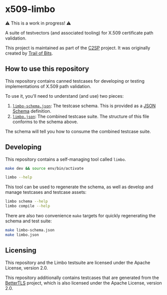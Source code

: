 # x509-limbo

⚠️ This is a work in progress! ⚠️

A suite of testvectors (and associated tooling) for X.509 certificate path
validation.

This project is maintained as part of the [C2SP](https://c2sp.org) project.
It was originally created by [Trail of Bits](https://www.trailofbits.com).

## How to use this repository

This repository contains canned testcases for developing or testing
implementations of X.509 path validation.

To use it, you'll need to understand (and use) two pieces:

1. [`limbo-schema.json`](./limbo-schema.json): The testcase schema. This is
   provided as a [JSON Schema](https://json-schema.org/) definition.
2. [`limbo.json`](./limbo.json): The combined testcase
   suite. The structure of this file conforms to the schema above.

The schema will tell you how to consume the combined testcase suite.

## Developing

This repository contains a self-managing tool called `limbo`.

```bash
make dev && source env/bin/activate

limbo --help
```

This tool can be used to regenerate the schema, as well as
develop and manage testcases and testcase assets:

```bash
limbo schema --help
limbo compile --help
```

There are also two convenience `make` targets for quickly regenerating
the schema and test suite:

```bash
make limbo-schema.json
make limbo.json
```

## Licensing

This repository and the Limbo testsuite are licensed under the Apache License,
version 2.0.

This repository additionally contains testcases that are generated from
the [BetterTLS](https://github.com/Netflix/bettertls) project, which
is also licensed under the Apache License, version 2.0.
